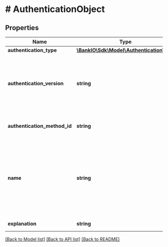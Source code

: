# # AuthenticationObject

## Properties

Name | Type | Description | Notes
------------ | ------------- | ------------- | -------------
**authentication_type** | [**\BankIO\Sdk\Model\AuthenticationType**](AuthenticationType.md) |  | 
**authentication_version** | **string** | Depending on the \&quot;authenticationType\&quot;. This version can be used by differentiating authentication tools used within performing OTP generation in the same authentication type. This version can be referred to in the ASPSP?s documentation. | [optional] 
**authentication_method_id** | **string** | An identification provided by the ASPSP for the later identification of the authentication method selection. | 
**name** | **string** | This is the name of the authentication method defined by the PSU in the Online Banking frontend of the ASPSP. Alternatively this could be a description provided by the ASPSP like \&quot;SMS OTP on phone +49160 xxxxx 28\&quot;. This name shall be used by the TPP when presenting a list of authentication methods to the PSU, if available. | [optional] 
**explanation** | **string** | Detailed information about the SCA method for the PSU. | [optional] 

[[Back to Model list]](../../README.md#documentation-for-models) [[Back to API list]](../../README.md#documentation-for-api-endpoints) [[Back to README]](../../README.md)


